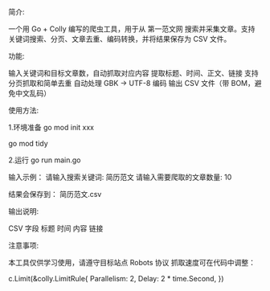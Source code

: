 简介:

一个用 Go + Colly 编写的爬虫工具，用于从 第一范文网 搜索并采集文章。支持关键词搜索、分页、文章去重、编码转换，并将结果保存为 CSV 文件。

功能:

输入关键词和目标文章数，自动抓取对应内容
提取标题、时间、正文、链接
支持分页抓取和简单去重
自动处理 GBK → UTF-8 编码
输出 CSV 文件（带 BOM，避免中文乱码）

使用方法:

1.环境准备
go mod init xxx

go mod tidy

2.运行
go run main.go

输入示例：
请输入搜索关键词: 简历范文
请输入需要爬取的文章数量: 10


结果会保存到：
简历范文.csv

输出说明:

CSV 字段
标题
时间
内容
链接

注意事项:

本工具仅供学习使用，请遵守目标站点 Robots 协议
抓取速度可在代码中调整：

c.Limit(&colly.LimitRule{
    Parallelism: 2,
    Delay: 2 * time.Second,
})
